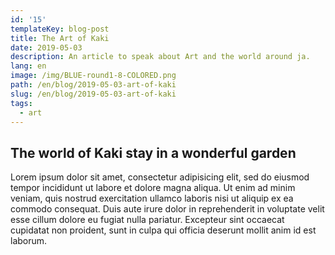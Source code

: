 ```yaml
---
id: '15'
templateKey: blog-post
title: The Art of Kaki
date: 2019-05-03
description: An article to speak about Art and the world around ja.
lang: en
image: /img/BLUE-round1-8-COLORED.png
path: /en/blog/2019-05-03-art-of-kaki
slug: /en/blog/2019-05-03-art-of-kaki
tags:
  - art
---
```


## The world of Kaki stay in a wonderful garden

Lorem ipsum dolor sit amet, consectetur adipisicing elit, sed do eiusmod tempor incididunt ut labore et dolore magna aliqua. Ut enim ad minim veniam, quis nostrud exercitation ullamco laboris nisi ut aliquip ex ea commodo consequat. Duis aute irure dolor in reprehenderit in voluptate velit esse cillum dolore eu fugiat nulla pariatur. Excepteur sint occaecat cupidatat non proident, sunt in culpa qui officia deserunt mollit anim id est laborum.
